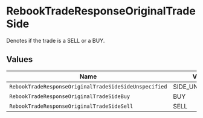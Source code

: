 # RebookTradeResponseOriginalTradeSide

Denotes if the trade is a SELL or a BUY.


## Values

| Name                                                  | Value                                                 |
| ----------------------------------------------------- | ----------------------------------------------------- |
| `RebookTradeResponseOriginalTradeSideSideUnspecified` | SIDE_UNSPECIFIED                                      |
| `RebookTradeResponseOriginalTradeSideBuy`             | BUY                                                   |
| `RebookTradeResponseOriginalTradeSideSell`            | SELL                                                  |